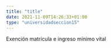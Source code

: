 ```yaml
---
title: "title"
date: 2021-11-09T14:26:33+01:00
type: "universidadseccion15"
---
```

Exención matrícula e ingreso mínimo vital
